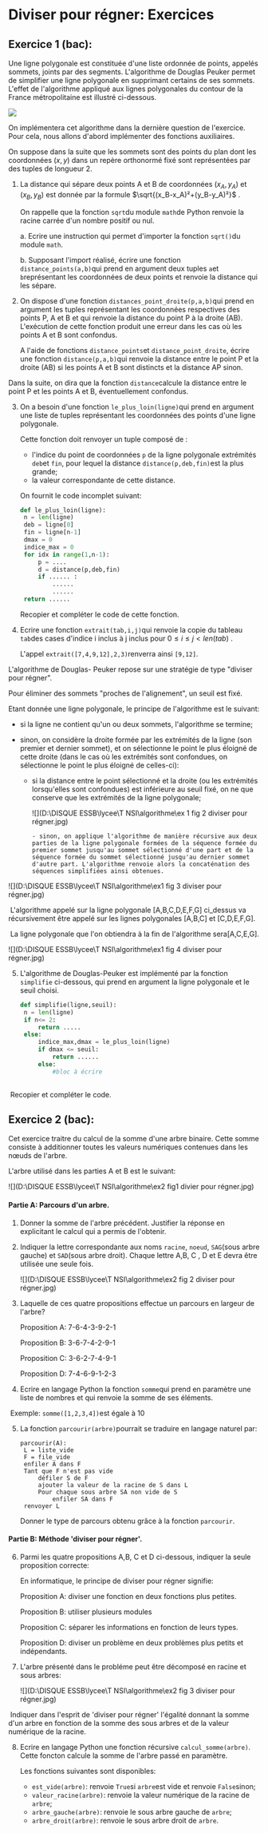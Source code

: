 # Diviser pour régner: Exercices

## Exercice 1 (bac): 

Une ligne polygonale est constituée d'une liste ordonnée de points, appelés sommets, joints par des segments. L'algorithme de Douglas Peuker permet de simplifier une ligne polygonale en supprimant certains de ses sommets. L'effet de l'algorithme appliqué aux lignes polygonales du contour de la France métropolitaine est illustré ci-dessous. 

![](/Diviser_pour_mieux_regner/IMG/ex1_diviser_pour_régner.jpg)

On implémentera cet algorithme dans la dernière question de l'exercice. Pour cela, nous allons d'abord implémenter des fonctions auxiliaires. 

On suppose dans la suite que les sommets sont des points du plan dont les coordonnées $(x,y)$ dans un repère orthonormé fixé sont représentées par des tuples de longueur 2. 

1. La distance qui sépare deux points A et B de coordonnées $(x_A,y_A)$ et $(x_B,y_B)$ est donnée par la formule $\sqrt{(x_B-x_A)²+(y_B-y_A)²}$ . 

   On rappelle que la fonction `sqrt`du module `math`de Python renvoie la racine carrée d'un nombre positif ou nul. 

   a. Ecrire une instruction qui permet d'importer la fonction `sqrt()`du module `math`. 

   b. Supposant l'import réalisé, écrire une fonction `distance_points(a,b)`qui prend en argument deux tuples `a`et `b`représentant les coordonnées de deux points et renvoie la distance qui les sépare. 

2. On dispose d'une fonction `distances_point_droite(p,a,b)`qui prend en argument les tuples représentant les coordonnées respectives des points P, A et B et qui renvoie la distance du point P à la droite (AB). L'exécution de cette fonction produit une erreur dans les cas où les points A et B sont confondus. 

   A l'aide de fonctions `distance_points`et `distance_point_droite`, écrire une fonction `distance(p,a,b)`qui renvoie la distance entre le point P et la droite (AB) si les points A et B sont distincts et la distance AP sinon. 

Dans la suite, on dira que la fonction `distance`calcule la distance entre le point P et les points A et B, éventuellement confondus. 

3. On a besoin d'une fonction `le_plus_loin(ligne)`qui prend en argument une liste de tuples représentant les coordonnées des points d'une ligne polygonale. 

   Cette fonction doit renvoyer un tuple composé de :

   - l'indice du point de coordonnées `p` de la ligne polygonale extrémités `deb`et `fin`, pour lequel la distance `distance(p,deb,fin)`est la plus grande;
   - la valeur correspondante de cette distance. 

   On fournit le code incomplet suivant:

   ```python
   def le_plus_loin(ligne):
   	n = len(ligne)
   	deb = ligne[0]
   	fin = ligne[n-1]
   	dmax = 0
   	indice_max = 0
   	for idx in range(1,n-1):
   		p = ....
   		d = distance(p,deb,fin)
   		if ...... :
   			......
   			......
   	return ......
   ```

   Recopier et compléter le code de cette fonction. 

4. Ecrire une fonction `extrait(tab,i,j)`qui renvoie la copie du tableau `tab`des cases d'indice i inclus à j inclus pour $0\leq i\leq j<len(tab)$ . 

   L'appel `extrait([7,4,9,12],2,3)`renverra ainsi `[9,12]`. 

L'algorithme de Douglas- Peuker repose sur une stratégie de type "diviser pour régner". 

Pour éliminer des sommets "proches de l'alignement", un seuil est fixé. 

Etant donnée une ligne polygonale, le principe de l'algorithme est le suivant:

- si la ligne ne contient qu'un ou deux sommets, l'algorithme se termine;

- sinon, on considère la droite formée par les extrémités de la ligne (son premier et dernier sommet), et on sélectionne le point le plus éloigné de cette droite (dans le cas où les extrémités sont confondues, on sélectionne le point le plus éloigné de celles-ci):

  - si la distance entre le point sélectionné et la droite (ou les extrémités lorsqu'elles sont confondues) est inférieure au seuil fixé, on ne que conserve que les extrémités de la ligne polygonale;

    ![](D:\DISQUE ESSB\lycee\T NSI\algorithme\ex 1 fig 2 diviser pour régner.jpg)

  		- sinon, on applique l'algorithme de manière récursive aux deux parties de la ligne polygonale formées de la séquence formée du premier sommet jusqu'au sommet sélectionné d'une part et de la séquence formée du sommet sélectionné jusqu'au dernier sommet d'autre part. L'algorithme renvoie alors la concaténation des séquences simplifiées ainsi obtenues. 

![](D:\DISQUE ESSB\lycee\T NSI\algorithme\ex1 fig 3 diviser pour régner.jpg)

​	L'algorithme appelé sur la ligne polygonale [A,B,C,D,E,F,G] ci_dessus va récursivement être appelé sur les 	lignes polygonales [A,B,C] et [C,D,E,F,G]. 

​	La ligne polygonale que l'on obtiendra à la fin de l'algorithme sera[A,C,E,G]. 

![](D:\DISQUE ESSB\lycee\T NSI\algorithme\ex1 fig 4 diviser pour régner.jpg)	

5. L'algorithme de Douglas-Peuker est implémenté par la fonction `simplifie` ci-dessous, qui prend en argument la ligne polygonale et le seuil choisi. 

   ```python
   def simplifie(ligne,seuil):
   	n = len(ligne)
   	if n<= 2: 
   		return .....
   	else:
   		indice_max,dmax = le_plus_loin(ligne)
   		if dmax <= seuil:
   			return ......
   		else: 
   			#bloc à écrire
   			
   ```

   

​	Recopier et compléter le code. 

## Exercice 2 (bac): 

Cet exercice traitre du calcul de la somme d'une arbre binaire. Cette somme consiste à additionner toutes les valeurs numériques contenues dans les nœuds de l'arbre. 

L'arbre utilisé dans les parties A et B est le suivant:

![](D:\DISQUE ESSB\lycee\T NSI\algorithme\ex2 fig1 divier pour régner.jpg)

#### Partie A: Parcours d'un arbre. 

1. Donner la somme de l'arbre précédent. Justifier la réponse en explicitant le calcul qui a permis de l'obtenir. 

2. Indiquer la lettre correspondante aux noms `racine`, `noeud`, `SAG`(sous arbre gauche) et `SAD`(sous arbre droit). Chaque lettre A,B, C , D et E devra être utilisée une seule fois. 

   ![](D:\DISQUE ESSB\lycee\T NSI\algorithme\ex2 fig 2 diviser pour régner.jpg)

3. Laquelle de ces quatre propositions effectue un parcours en largeur de l'arbre? 

   Proposition A: 7-6-4-3-9-2-1

   Proposition B: 3-6-7-4-2-9-1

   Proposition C: 3-6-2-7-4-9-1

   Proposition D: 7-4-6-9-1-2-3

4. Ecrire en langage Python la fonction `somme`qui prend en paramètre une liste de nombres et qui renvoie la somme de ses éléments. 

​		Exemple: `somme([1,2,3,4])`est égale à 10

5. La fonction `parcourir(arbre)`pourrait se traduire en langage naturel par:

   ```
   parcourir(A):
   	L = liste_vide
   	F = file_vide
   	enfiler A dans F
   	Tant que F n'est pas vide
   		défiler S de F
   		ajouter la valeur de la racine de S dans L
   		Pour chaque sous arbre SA non vide de S
   			enfiler SA dans F
   	renvoyer L
   ```

   Donner le type de parcours obtenu grâce à la fonction `parcourir`. 

#### Partie B: Méthode 'diviser pour régner'. 

6. Parmi les quatre propositions A,B, C et D ci-dessous, indiquer la seule proposition correcte:

   En informatique, le principe de diviser pour régner signifie:

   Proposition A: diviser une fonction en deux fonctions plus petites. 

   Proposition B: utiliser plusieurs modules

   Proposition C: séparer les informations en fonction de leurs types. 

   Proposition D: diviser un problème en deux problèmes plus petits et indépendants. 

   

7. L'arbre présenté dans le probléme peut être décomposé en racine et sous arbres:

   ![](D:\DISQUE ESSB\lycee\T NSI\algorithme\ex2 fig 3 diviser pour régner.jpg)

​	Indiquer dans l'esprit de 'diviser pour régner' l'égalité donnant la somme d'un arbre en fonction de la 		somme des sous arbres et de la valeur numérique de la racine. 

8. Ecrire en langage Python une fonction récursive `calcul_somme(arbre)`. Cette foncton calcule la somme de l'arbre passé en paramètre. 

   Les fonctions suivantes sont disponibles:

   - `est_vide(arbre)`: renvoie `True`si `arbre`est vide et renvoie `False`sinon;
   - `valeur_racine(arbre)`: renvoie la valeur numérique de la racine de `arbre`;
   - `arbre_gauche(arbre)`: renvoie le sous arbre gauche de `arbre`;
   - `arbre_droit(arbre)`: renvoie le sous arbre droit de `arbre`. 

   

    

